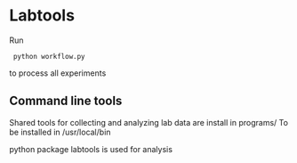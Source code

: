 # Labtools

Run

``` 
 python workflow.py
```
            
to process all experiments

## Command line tools

Shared tools for collecting and analyzing lab data are install in programs/
To be installed in /usr/local/bin

python package labtools is used for analysis


